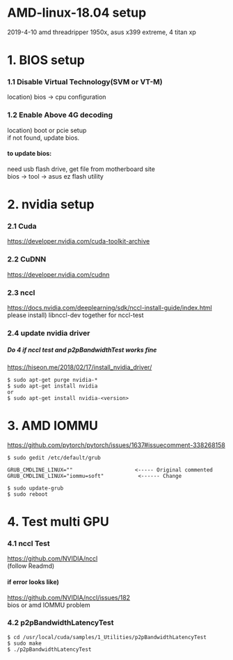# AMD-linux-18.04 setup
2019-4-10
amd threadripper 1950x, asus x399 extreme, 4 titan xp

# 1. BIOS setup
### 1.1 Disable Virtual Technology(SVM or VT-M)
location) bios -> cpu configuration

### 1.2 Enable Above 4G decoding  
location) boot or pcie setup  
if not found, update bios.  

#### to update bios:
need usb flash drive, get file from motherboard site  
bios -> tool -> asus ez flash utility

# 2. nvidia setup
### 2.1 Cuda
  https://developer.nvidia.com/cuda-toolkit-archive

### 2.2 CuDNN
  https://developer.nvidia.com/cudnn

### 2.3 nccl
  https://docs.nvidia.com/deeplearning/sdk/nccl-install-guide/index.html  
  please install) libnccl-dev together for nccl-test

### 2.4 update nvidia driver
##### Do 4 if nccl test and p2pBandwidthTest works fine
  https://hiseon.me/2018/02/17/install_nvidia_driver/ </br>

```
$ sudo apt-get purge nvidia-*
$ sudo apt-get install nvidia
or
$ sudo apt-get install nvidia-<version>
```

# 3. AMD IOMMU
https://github.com/pytorch/pytorch/issues/1637#issuecomment-338268158

```
$ sudo gedit /etc/default/grub  
```

```
GRUB_CMDLINE_LINUX=""                    <----- Original commented  
GRUB_CMDLINE_LINUX="iommu=soft"           <------ Change  
```

```
$ sudo update-grub
$ sudo reboot
```

# 4. Test multi GPU
### 4.1 nccl Test
https://github.com/NVIDIA/nccl  
(follow Readmd)  
#### if error looks like)  
https://github.com/NVIDIA/nccl/issues/182  
bios or amd IOMMU problem

### 4.2 p2pBandwidthLatencyTest
``` 
$ cd /usr/local/cuda/samples/1_Utilities/p2pBandwidthLatencyTest
$ sudo make
$ ./p2pBandwidthLatencyTest
```

